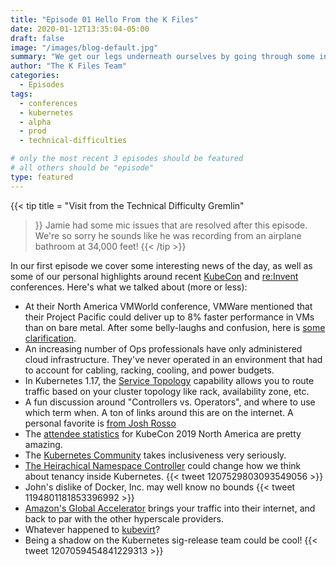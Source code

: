 ```yaml
---
title: "Episode 01 Hello From the K Files"
date: 2020-01-12T13:35:04-05:00
draft: false
image: "/images/blog-default.jpg"
summary: "We get our legs underneath ourselves by going through some interesting news items we found that morning."
author: "The K Files Team"
categories: 
  - Episodes
tags:
  - conferences
  - kubernetes
  - alpha
  - prod
  - technical-difficulties

# only the most recent 3 episodes should be featured
# all others should be "episode"
type: featured
---
```


{{< tip 
title = "Visit from the Technical Difficulty Gremlin"
>}}
Jamie had some mic issues that are resolved after this episode. We're so sorry he sounds like he was recording from an airplane bathroom at 34,000 feet!
{{< /tip >}}

In our first episode we cover some interesting news of the day, as well as some of our personal highlights around recent [KubeCon](https://events19.linuxfoundation.org/events/kubecon-cloudnativecon-north-america-2019/) and [re:Invent](https://reinvent.awsevents.com/) conferences. Here's what we talked about (more or less):

* At their North America VMWorld conference, VMWare mentioned that their Project Pacific could deliver up to 8% faster performance in VMs than on bare metal. After some belly-laughs and confusion, here is [some clarification](https://blogs.vmware.com/performance/2019/10/how-does-project-pacific-deliver-8-better-performance-than-bare-metal.html). 
* An increasing number of Ops professionals have only administered cloud infrastructure. They've never operated in an environment that had to account for cabling, racking, cooling, and power budgets.
* In Kubernetes 1.17, the [Service Topology](https://kubernetes.io/docs/concepts/services-networking/service-topology/) capability allows you to route traffic based on your cluster topology like rack, availability zone, etc.
* A fun discussion around "Controllers vs. Operators", and where to use which term when. A ton of links around this are on the internet. A personal favorite is [from Josh Rosso](https://octetz.com/docs/2019/2019-10-13-controllers-and-operators/)
* The [attendee statistics](https://www.cncf.io/blog/2020/01/09/kubecon-cloudnativecon-north-america-2019-conference-transparency-report-the-biggest-kubecon-cloudnativecon-to-date/) for KubeCon 2019 North America are pretty amazing.
* The [Kubernetes Community](https://kubernetes.io/community/) takes inclusiveness very seriously. 
* [The Heirachical Namespace Controller](https://github.com/kubernetes-sigs/multi-tenancy/tree/master/incubator/hnc) could change how we think about tenancy inside Kubernetes.
{{< tweet 1207529803093549056 >}}
* John's dislike of Docker, Inc. may well know no bounds
{{< tweet 1194801181853396992 >}}
* [Amazon's Global Accelerator](https://aws.amazon.com/global-accelerator/) brings your traffic into their internet, and back to par with the other hyperscale providers.
* Whatever happened to [kubevirt](https://github.com/kubevirt)?
* Being a shadow on the Kubernetes sig-release team could be cool!
{{< tweet 1207059454841229313 >}}
